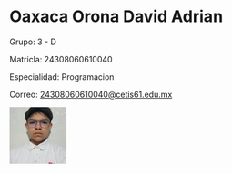 # Oaxaca Orona David Adrian

Grupo: 3 - D

Matricla: 24308060610040

Especialidad: Programacion

Correo: 24308060610040@cetis61.edu.mx

![Oaxaca Orona David Adrian foto](https://github.com/Davidoaxacacetis/html/blob/main/f11.jpg)
